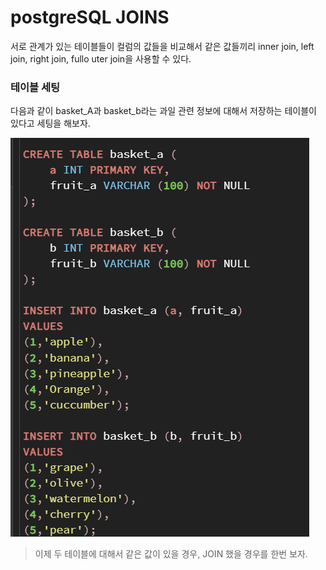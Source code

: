 # postgreSQL JOINS
서로 관계가 있는 테이블들이 컬럼의 값들을 비교해서 같은 값들끼리 inner join, left join, right join, fullo uter join을 사용할 수 있다.

### 테이블 세팅

다음과 같이 basket_A과 basket_b라는 과일 관련 정보에 대해서 저장하는 테이블이 
있다고 세팅을 해보자.

![Alt text](image.png)

> 이제 두 테이블에 대해서 같은 값이 있을 경우, JOIN 했을 경우를 한번 보자.
